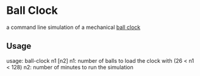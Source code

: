 # Ball Clock

a command line simulation of a mechanical [ball clock](https://en.wikipedia.org/wiki/Rolling_ball_clock)

## Usage

usage: ball-clock n1 [n2]
       n1: number of balls to load the clock with (26 < n1 < 128)
       n2: number of minutes to run the simulation